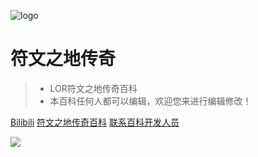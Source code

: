 ![logo](https://sea.playruneterra.com/assets/72517d8ecfeb270c7dfecc0f3eac01de2855a5b8/static/image/logo.png)

# 符文之地传奇

> * LOR符文之地传奇百科
> * 本百科任何人都可以编辑，欢迎您来进行编辑修改！

[Bilibili](https://space.bilibili.com/2235894)
[符文之地传奇百科](README.md)
[联系百科开发人员](https://shang.qq.com/wpa/qunwpa?idkey=4ffe2c9d7471626cbad639a52d0ffd6243650493cc21cab7b3faedf66a4ddc7d)


![](https://i.loli.net/2020/04/16/YfzJdTO35XsB6jv.jpg)